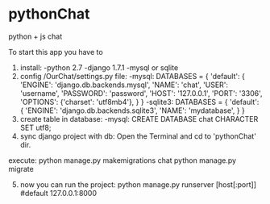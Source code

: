 pythonChat
==========

python + js chat


To start this app you have to 
1. install: 
-python 2.7
-django 1.7.1
-mysql or sqlite
2. config /OurChat/settings.py file:
-mysql: 
    DATABASES = {
        'default': {
            'ENGINE': 'django.db.backends.mysql',
            'NAME': 'chat',
            'USER': 'username',
            'PASSWORD': 'password',
            'HOST': '127.0.0.1',
            'PORT': '3306',
            'OPTIONS': {'charset': 'utf8mb4'},
        }
    }
-sqlite3:
    DATABASES = {
        'default': {
            'ENGINE': 'django.db.backends.sqlite3',
            'NAME': 'mydatabase',
        }
    }
3. create table in database:
-mysql: CREATE DATABASE chat CHARACTER SET utf8;
4. sync django project with db:
  Open the Terminal and cd to 'pythonChat' dir.
  
  execute:
  python manage.py makemigrations chat
  python manage.py migrate
  
5. now you can run the project:
  python manage.py runserver [host[:port]]    #default 127.0.0.1:8000
